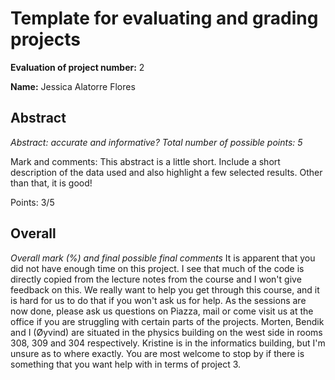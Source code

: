 # Template for evaluating and grading projects

**Evaluation of project number:** 2

**Name:** Jessica Alatorre Flores


## Abstract
*Abstract: accurate and informative? Total number of possible points: 5*

Mark and comments:
This abstract is a little short. Include a short description of the data used
and also highlight a few selected results. Other than that, it is good!

Points: 3/5


## Overall
*Overall mark (%) and final possible final comments*
It is apparent that you did not have enough time on this project. I see that
much of the code is directly copied from the lecture notes from the course and I
won't give feedback on this. We really want to help you get through this course,
and it is hard for us to do that if you won't ask us for help. As the sessions
are now done, please ask us questions on Piazza, mail or come visit us at the
office if you are struggling with certain parts of the projects. Morten, Bendik
and I (Øyvind) are situated in the physics building on the west side in rooms
308, 309 and 304 respectively. Kristine is in the informatics building, but I'm
unsure as to where exactly. You are most welcome to stop by if there is
something that you want help with in terms of project 3.
